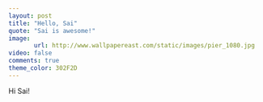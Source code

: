 ```yaml
---
layout: post
title: "Hello, Sai"
quote: "Sai is awesome!"
image: 
       url: http://www.wallpapereast.com/static/images/pier_1080.jpg
video: false
comments: true
theme_color: 302F2D
---
```


Hi Sai!
